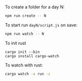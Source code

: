 To create a folder for a day N:
```bash
npm run create -- N
```

To start run `dayN/script.js` on save:
```bash
npm run watch -- N
```

To init rust
```
cargo init --bin
cargo install cargo-watch
```

To watch with rust:
```bash
cargo watch -x run -c
```